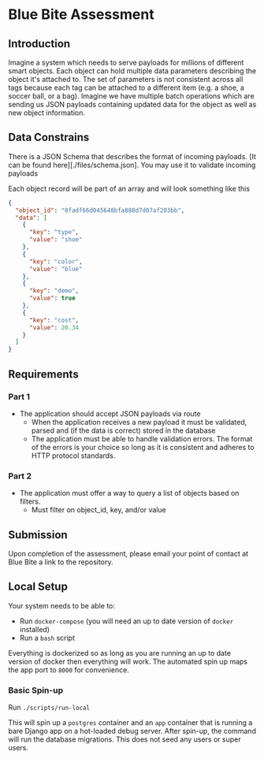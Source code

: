 # Blue Bite Assessment

## Introduction

Imagine a system which needs to serve payloads for millions of different smart objects. Each object can hold multiple data parameters describing the object it's attached to. The set of parameters is not consistent across all tags because each tag can be attached to a different item (e.g. a shoe, a soccer ball, or a bag). Imagine we have multiple batch operations which are sending us JSON payloads containing updated data for the object as well as new object information.

## Data Constrains

There is a JSON Schema that describes the format of incoming payloads. [It can be found  here][./files/schema.json]. You may use it to validate incoming payloads

Each object record will be part of an array and will look something like this
```json
{
  "object_id": "0fadf66d045648bfa880d7d07af203bb",
  "data": [
    {
      "key": "type",
      "value": "shoe"
    },
    {
      "key": "color",
      "value": "blue"
    },
    {
      "key": "demo",
      "value": true
    },
    {
      "key": "cost",
      "value": 20.34
    }
  ]
}
```

## Requirements

### Part 1

* The application should accept JSON payloads via route
    * When the application receives a new payload it must be validated, parsed and (if the data is correct) stored in the database
    * The application must be able to handle validation errors. The format of the errors is your choice so long as it is consistent and adheres to HTTP protocol standards.

### Part 2
* The application must offer a way to query a list of objects based on filters.
    * Must filter on object_id, key, and/or value


## Submission

Upon completion of the assessment, please email your point of contact at Blue Bite a link to the repository.


## Local Setup

Your system needs to be able to:
 - Run `docker-compose` (you will need an up to date version of `docker` installed)
 - Run a `bash` script

Everything is dockerized so as long as you are running an up to date version of docker
then everything will work. The automated spin up maps the app port to `8000` for
convenience.

### Basic Spin-up

Run `./scripts/run-local`

This will spin up a `postgres` container and an `app` container that is running a bare
Django app on a hot-loaded debug server. After spin-up, the command will run the database
migrations. This does not seed any users or super users.
